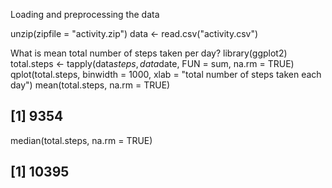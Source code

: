 Loading and preprocessing the data

unzip(zipfile = "activity.zip")
data <- read.csv("activity.csv")

What is mean total number of steps taken per day?
library(ggplot2)
total.steps <- tapply(data$steps, data$date, FUN = sum, na.rm = TRUE)
qplot(total.steps, binwidth = 1000, xlab = "total number of steps taken each day")
mean(total.steps, na.rm = TRUE)
## [1] 9354
median(total.steps, na.rm = TRUE)
## [1] 10395

